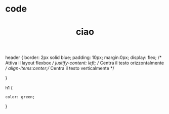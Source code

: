 # code

<!DOCTYPE html>
<html lang="en">
<head>
    <meta charset="UTF-8">
    <meta name="viewport" content="width=device-width, initial-scale=1.0">
    <title>Document.html</title>
    <link rel="stylesheet" href="sito.css">
</head>
<body>

 <header>
    <h1 title="ciao">ciao</h1>
 </header>
 
    
    
</body>
</html>





header { border: 2px solid blue;
padding: 10px;
margin:0px;
display: flex; /* Attiva il layout flexbox */
justify-content: left; /* Centra il testo orizzontalmente */
align-items:center;/* Centra il testo verticalmente */

}





h1 {
    
    color: green;
  }

